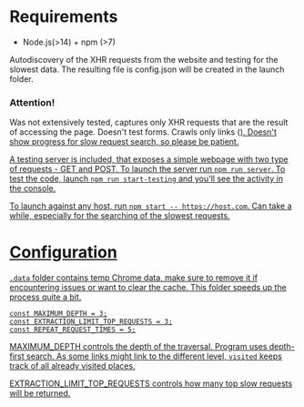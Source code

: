 # Requirements
- Node.js(>14) + npm (>7)

Autodiscovery of the XHR requests from the website and testing for the slowest data. The resulting file is config.json will be created in the launch folder.

### Attention!
Was not extensively tested, captures only XHR requests that are the result of accessing the page. Doesn't test forms. Crawls only links (<a href>). Doesn't show progress for slow request search, so please be patient.

A testing server is included, that exposes a simple webpage with two type of requests - GET and POST. To launch the server run `npm run server`. To test the code, launch `npm run start-testing` and you'll see the activity in the console.

To launch against any host, run `npm start -- https://host.com`. Can take a while, especially for the searching of the slowest requests.

# Configuration

`.data` folder contains temp Chrome data, make sure to remove it if encountering issues or want to clear the cache. This folder speeds up the process quite a bit.

```
const MAXIMUM_DEPTH = 3;
const EXTRACTION_LIMIT_TOP_REQUESTS = 3;
const REPEAT_REQUEST_TIMES = 5;
```

MAXIMUM_DEPTH controls the depth of the traversal. Program uses depth-first search. As some links might link to the different level, `visited` keeps track of all already visited places.

EXTRACTION_LIMIT_TOP_REQUESTS controls how many top slow requests will be returned.